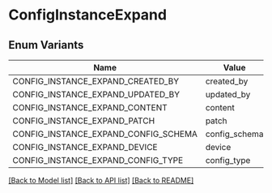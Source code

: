 # ConfigInstanceExpand

## Enum Variants

| Name | Value |
|---- | -----|
| CONFIG_INSTANCE_EXPAND_CREATED_BY | created_by |
| CONFIG_INSTANCE_EXPAND_UPDATED_BY | updated_by |
| CONFIG_INSTANCE_EXPAND_CONTENT | content |
| CONFIG_INSTANCE_EXPAND_PATCH | patch |
| CONFIG_INSTANCE_EXPAND_CONFIG_SCHEMA | config_schema |
| CONFIG_INSTANCE_EXPAND_DEVICE | device |
| CONFIG_INSTANCE_EXPAND_CONFIG_TYPE | config_type |


[[Back to Model list]](../README.md#documentation-for-models) [[Back to API list]](../README.md#documentation-for-api-endpoints) [[Back to README]](../README.md)


